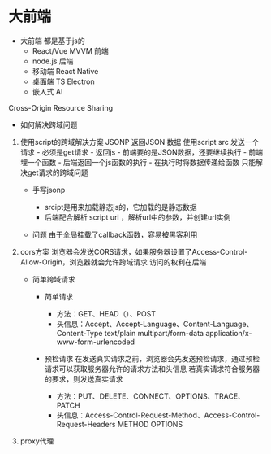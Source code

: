 # 大前端

- 大前端 都是基于js的
    - React/Vue MVVM 前端
    - node.js 后端
    - 移动端
        React Native
    - 桌面端 TS
        Electron 
    - 嵌入式 AI

Cross-Origin Resource Sharing
- 如何解决跨域问题
1. 使用script的跨域解决方案 JSONP
    返回JSON 数据
    使用script src 发送一个请求
        - 必须是get请求
        - 返回js
        - 前端要的是JSON数据，还要继续执行
        - 前端埋一个函数
            - 后端返回一个js函数的执行
            - 在执行时将数据传递给函数
    只能解决get请求的跨域问题

    - 手写jsonp
        - srcipt是用来加载静态js的，它加载的是静态数据
        - 后端配合解析 script url ，解析url中的参数，并创建url实例

    - 问题
        由于全局挂载了callback函数，容易被黑客利用

2. cors方案
    浏览器会发送CORS请求，如果服务器设置了Access-Control-Allow-Origin，浏览器就会允许跨域请求
    访问的权利在后端
    - 简单跨域请求
        - 简单请求
            - 方法：GET、HEAD（）、POST
            - 头信息：Accept、Accept-Language、Content-Language、
            Content-Type 
            text/plain 
            multipart/form-data 
            application/x-www-form-urlencoded


        - 预检请求
            在发送真实请求之前，浏览器会先发送预检请求，通过预检请求可以获取服务器允许的请求方法和头信息
            若真实请求符合服务器的要求，则发送真实请求

            - 方法：PUT、DELETE、CONNECT、OPTIONS、TRACE、PATCH
            - 头信息：Access-Control-Request-Method、Access-Control-Request-Headers
                METHOD OPTIONS

3. proxy代理


